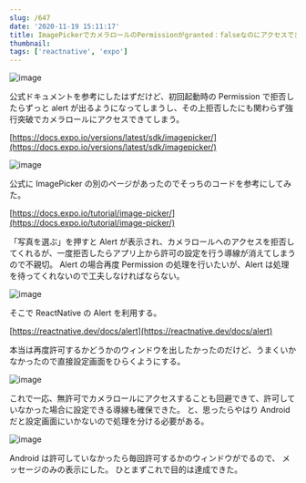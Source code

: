 ```yaml
---
slug: /647
date: '2020-11-19 15:11:17'
title: ImagePickerでカメラロールのPermissionがgranted：falseなのにアクセスできてしまう
thumbnail:
tags: ['reactnative', 'expo']
---
```

![image](/img/blog/contents/2020/11/image-5.png)

公式ドキュメントを参考にしたはずだけど、初回起動時の Permission で拒否したらずっと alert が出るようになってしまうし、その上拒否したにも関わらず強行突破でカメラロールにアクセスできてしまう。

[https://docs.expo.io/versions/latest/sdk/imagepicker/](https://docs.expo.io/versions/latest/sdk/imagepicker/)

![image](/img/blog/contents/2020/11/image-6.png)

公式に ImagePicker の別のページがあったのでそっちのコードを参考にしてみた。

[https://docs.expo.io/tutorial/image-picker/](https://docs.expo.io/tutorial/image-picker/)

「写真を選ぶ」を押すと Alert が表示され、カメラロールへのアクセスを拒否してくれるが、一度拒否したらアプリ上から許可の設定を行う導線が消えてしまうので不親切。
Alert の場合再度 Permission の処理を行いたいが、Alert は処理を待ってくれないので工夫しなければならない。

![image](/img/blog/contents/2020/11/image-7.png)

そこで ReactNative の Alert を利用する。

[https://reactnative.dev/docs/alert](https://reactnative.dev/docs/alert)

本当は再度許可するかどうかのウィンドウを出したかったのだけど、うまくいかなかったので直接設定画面をひらくようにする。

![image](/img/blog/contents/2020/11/image-8.png)

これで一応、無許可でカメラロールにアクセスすることも回避できて、許可していなかった場合に設定できる導線も確保できた。
と、思ったらやはり Android だと設定画面にいかないので処理を分ける必要がある。

![image](/img/blog/contents/2020/11/image-9.png)

Android は許可していなかったら毎回許可するかのウィンドウがでるので、
メッセージのみの表示にした。
ひとまずこれで目的は達成できた。
